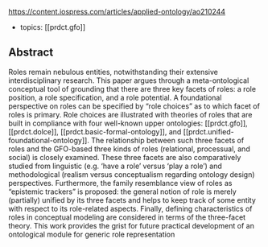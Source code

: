 
https://content.iospress.com/articles/applied-ontology/ao210244
- topics: [[prdct.gfo]] 

## Abstract

Roles remain nebulous entities, notwithstanding their extensive interdisciplinary research. This paper argues through a meta-ontological conceptual tool of grounding that there are three key facets of roles: a role position, a role specification, and a role potential. A foundational perspective on roles can be specified by “role choices” as to which facet of roles is primary. Role choices are illustrated with theories of roles that are built in compliance with four well-known upper ontologies: [[prdct.gfo]], [[prdct.dolce]], [[prdct.basic-formal-ontology]], and [[prdct.unified-foundational-ontology]]. The relationship between such three facets of roles and the GFO-based three kinds of roles (relational, processual, and social) is closely examined. These three facets are also comparatively studied from linguistic (e.g. ‘have a role’ versus ‘play a role’) and methodological (realism versus conceptualism regarding ontology design) perspectives. Furthermore, the family resemblance view of roles as “epistemic trackers” is proposed: the general notion of role is merely (partially) unified by its three facets and helps to keep track of some entity with respect to its role-related aspects. Finally, defining characteristics of roles in conceptual modeling are considered in terms of the three-facet theory. This work provides the grist for future practical development of an ontological module for generic role representation
